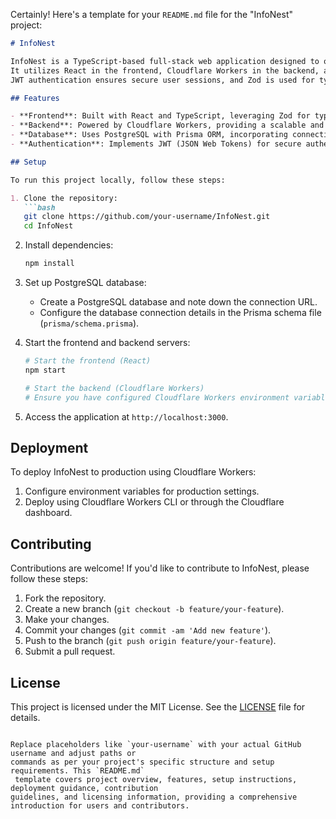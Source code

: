 Certainly! Here's a template for your `README.md` file for the "InfoNest" project:

```markdown
# InfoNest

InfoNest is a TypeScript-based full-stack web application designed to organize and manage information efficiently.
It utilizes React in the frontend, Cloudflare Workers in the backend, and PostgreSQL with Prisma ORM for data storage.
JWT authentication ensures secure user sessions, and Zod is used for type-safe validation on the frontend.

## Features

- **Frontend**: Built with React and TypeScript, leveraging Zod for type inference and validation.
- **Backend**: Powered by Cloudflare Workers, providing a scalable and serverless architecture.
- **Database**: Uses PostgreSQL with Prisma ORM, incorporating connection pooling for efficient data operations.
- **Authentication**: Implements JWT (JSON Web Tokens) for secure authentication and authorization.

## Setup

To run this project locally, follow these steps:

1. Clone the repository:
   ```bash
   git clone https://github.com/your-username/InfoNest.git
   cd InfoNest
   ```

2. Install dependencies:
   ```bash
   npm install
   ```

3. Set up PostgreSQL database:
   - Create a PostgreSQL database and note down the connection URL.
   - Configure the database connection details in the Prisma schema file (`prisma/schema.prisma`).

4. Start the frontend and backend servers:
   ```bash
   # Start the frontend (React)
   npm start

   # Start the backend (Cloudflare Workers)
   # Ensure you have configured Cloudflare Workers environment variables for local development.
   ```

5. Access the application at `http://localhost:3000`.

## Deployment

To deploy InfoNest to production using Cloudflare Workers:

1. Configure environment variables for production settings.
2. Deploy using Cloudflare Workers CLI or through the Cloudflare dashboard.

## Contributing

Contributions are welcome! If you'd like to contribute to InfoNest, please follow these steps:

1. Fork the repository.
2. Create a new branch (`git checkout -b feature/your-feature`).
3. Make your changes.
4. Commit your changes (`git commit -am 'Add new feature'`).
5. Push to the branch (`git push origin feature/your-feature`).
6. Submit a pull request.

## License

This project is licensed under the MIT License. See the [LICENSE](./LICENSE) file for details.

```

Replace placeholders like `your-username` with your actual GitHub username and adjust paths or
commands as per your project's specific structure and setup requirements. This `README.md`
 template covers project overview, features, setup instructions, deployment guidance, contribution
guidelines, and licensing information, providing a comprehensive introduction for users and contributors.
